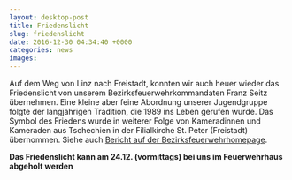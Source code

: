 ```yaml
---
layout: desktop-post
title: Friedenslicht
slug: friedenslicht
date: 2016-12-30 04:34:40 +0000
categories: news
images: 
---
```

<p>Auf dem Weg von Linz nach Freistadt, konnten wir auch heuer wieder das Friedenslicht von unserem Bezirksfeuerwehrkommandaten Franz Seitz &uuml;bernehmen. Eine kleine aber feine Abordnung unserer Jugendgruppe folgte der langj&auml;hrigen Tradition, die 1989 ins Leben gerufen wurde. Das Symbol des Friedens wurde in weiterer Folge von Kameradinnen und Kameraden aus Tschechien in der Filialkirche St. Peter (Freistadt) &uuml;bernommen. Siehe auch <a href="http://fr.ooelfv.at/aktuelles/beitrag/friedenslichtfeier-in-der-stiftsbasilika/">Bericht auf der Bezirksfeuerwehrhomepage</a>.</p>
<p><strong>Das Friedenslicht kann am 24.12. (vormittags) bei uns im Feuerwehrhaus abgeholt werden</strong></p>